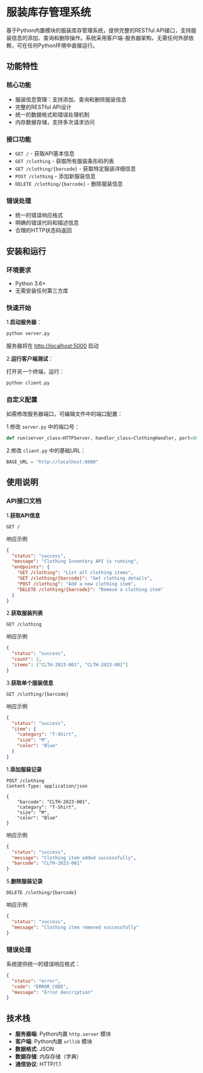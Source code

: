 # 服装库存管理系统

基于Python内置模块的服装库存管理系统，提供完整的RESTful API接口，支持服装信息的添加、查询和删除操作。系统采用客户端-服务器架构，无需任何外部依赖，可在任何Python环境中直接运行。

## 功能特性

### 核心功能

- 服装信息管理：支持添加、查询和删除服装信息
- 完整的RESTful API设计
-  统一的数据格式和错误处理机制
- 内存数据存储，支持多次请求访问



### 接口功能

- `GET /` - 获取API基本信息
- `GET /clothing` - 获取所有服装条形码列表
- `GET /clothing/{barcode}` - 获取特定服装详细信息
- `POST /clothing` - 添加新服装信息
- `DELETE /clothing/{barcode}` - 删除服装信息



### 错误处理

- 统一的错误响应格式
- 明确的错误代码和描述信息
- 合理的HTTP状态码返回



## 安装和运行

### 环境要求

- Python 3.6+
- 无需安装任何第三方库

### 快速开始

1.**启动服务器**：

```bash
python server.py
```

服务器将在 [http://localhost:5000](http://localhost:5000/) 启动

2.**运行客户端测试**：

打开另一个终端，运行：

```bash
python client.py
```

### 自定义配置

如需修改服务器端口，可编辑文件中的端口配置：

1.修改 `server.py` 中的端口号：

```python
def run(server_class=HTTPServer, handler_class=ClothingHandler, port=8080):xxxxxxxxxx def run(server_class=HTTPServer, handler_class=ClothingHandler, port=8080):python server.py
```

2.修改 `client.py` 中的基础URL：

```python
BASE_URL = "http://localhost:8080"
```





## 使用说明

### API接口文档

1.**获取API信息**

```text
GET /
```

响应示例

```json
{
  "status": "success",
  "message": "Clothing Inventory API is running",
  "endpoints": {
    "GET /clothing": "List all clothing items",
    "GET /clothing/{barcode}": "Get clothing details",
    "POST /clothing": "Add a new clothing item",
    "DELETE /clothing/{barcode}": "Remove a clothing item"
  }
}
```

2.**获取服装列表**

```text
GET /clothing
```

响应示例

```json
{
  "status": "success",
  "count": 2,
  "items": ["CLTH-2023-001", "CLTH-2023-002"]
}
```

3.**获取单个服装信息**

```text
GET /clothing/{barcode}
```

响应示例

```json
{
  "status": "success",
  "item": {
    "category": "T-Shirt",
    "size": "M",
    "color": "Blue"
  }
}
```

1.**添加服装记录**

```text
POST /clothing
Content-Type: application/json

{
    "barcode": "CLTH-2023-001",
    "category": "T-Shirt",
    "size": "M",
    "color": "Blue"
}
```

响应示例

```json
{
  "status": "success",
  "message": "Clothing item added successfully",
  "barcode": "CLTH-2023-001"
}
```

5.**删除服装记录**

```text
DELETE /clothing/{barcode}
```

响应示例

```json
{
  "status": "success",
  "message": "Clothing item removed successfully"
}
```

### 错误处理

系统提供统一的错误响应格式：

```json
{
  "status": "error",
  "code": "ERROR_CODE",
  "message": "Error description"
}
```



## 技术栈

- **服务器端**: Python内置 `http.server` 模块
- **客户端**: Python内置 `urllib` 模块
- **数据格式**: JSON
- **数据存储**: 内存存储（字典）
- **通信协议**: HTTP/1.1 